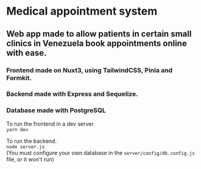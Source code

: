 # Medical appointment system

## Web app made to allow patients in certain small clinics in Venezuela book appointments online with ease.

### Frontend made on Nuxt3, using TailwindCSS, Pinia and Formkit.

### Backend made with Express and Sequelize.

### Database made with PostgreSQL

To run the frontend in a dev server.  
`yarn dev`

To run the backend.  
`node server.js`  
(You must configure your own database in the `server/config/db.config.js` file, or it won't run)